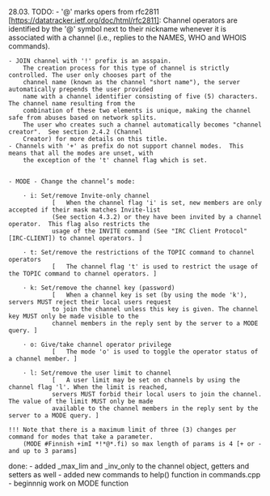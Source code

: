 28.03.
TODO:
	- '@' marks opers
		from rfc2811 [https://datatracker.ietf.org/doc/html/rfc2811]:
			Channel operators are identified by the '@' symbol next to their nickname whenever it is associated with 
			a channel (i.e., replies to the NAMES, WHO and WHOIS commands).

	- JOIN channel with '!' prefix is an asspain.
		The creation process for this type of channel is strictly controlled. The user only chooses part of the 
		channel name (known as the channel "short name"), the server automatically prepends the user provided
		name with a channel identifier consisting of five (5) characters. The channel name resulting from the 
		combination of these two elements is unique, making the channel safe from abuses based on network splits.
		The user who creates such a channel automatically becomes "channel creator".  See section 2.4.2 (Channel 
		Creator) for more details on this title.
	- Channels with '+' as prefix do not support channel modes.  This means that all the modes are unset, with 
		the exception of the 't' channel flag which is set.


	- MODE - Change the channel’s mode:

		· i: Set/remove Invite-only channel
				[ 	When the channel flag 'i' is set, new members are only accepted if their mask matches Invite-list 
				(See section 4.3.2) or they have been invited by a channel operator.  This flag also restricts the 
				usage of the INVITE command (See "IRC Client Protocol" [IRC-CLIENT]) to channel operators. ]

		· t: Set/remove the restrictions of the TOPIC command to channel operators
				[ 	The channel flag 't' is used to restrict the usage of the TOPIC command to channel operators. ]

		· k: Set/remove the channel key (password)
				[ 	When a channel key is set (by using the mode 'k'), servers MUST reject their local users request 
				to join the channel unless this key is given. The channel key MUST only be made visible to the 
				channel members in the reply sent by the server to a MODE query. ]

		· o: Give/take channel operator privilege
				[ 	The mode 'o' is used to toggle the operator status of a channel member. ]

		· l: Set/remove the user limit to channel
				[ 	A user limit may be set on channels by using the channel flag 'l'. When the limit is reached, 
				servers MUST forbid their local users to join the channel. The value of the limit MUST only be made 
				available to the channel members in the reply sent by the server to a MODE query. ]

	!!! Note that there is a maximum limit of three (3) changes per command for modes that take a parameter.
		(MODE #Finnish +imI *!*@*.fi) so max length of params is 4 [+ or - and up to 3 params]
done:
	- added _max_lim and _inv_only to the channel object, getters and setters as well
	- added new commands to help() function in commands.cpp
	- beginnnig work on MODE function